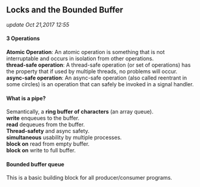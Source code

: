 ## Locks and the Bounded Buffer
_update Oct 21,2017  12:55_

#### 3 Operations
**Atomic Operation**: An atomic operation is something that is not interruptable and occurs in isolation from other operations.  
**thread-safe operation**: A thread-safe operation (or set of operations) has the property that if used by multiple threads, no problems will occur.  
**async-safe operation**: An async-safe operation (also called reentrant in some circles) is an operation that can safely be invoked in a signal handler. 

#### What is a pipe?
Semantically, a **ring buffer of characters** (an array
queue).  
**write** enqueues to the buffer.  
**read** dequeues from the buffer.  
**Thread-safety** and async safety.  
**simultaneous** usability by multiple processes.   
**block on** read from empty buffer.  
**block on** write to full buffer.  

#### Bounded buffer queue
This is a basic building block for all producer/consumer programs. 



















